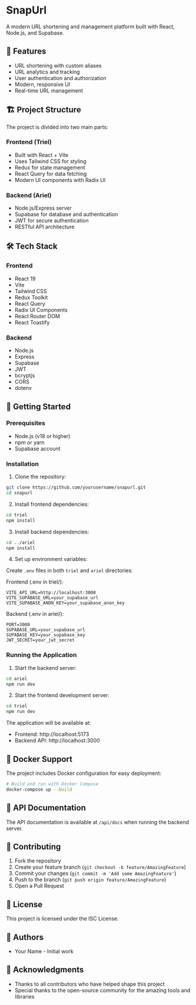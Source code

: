 # SnapUrl

A modern URL shortening and management platform built with React, Node.js, and Supabase.

## 🚀 Features

- URL shortening with custom aliases
- URL analytics and tracking
- User authentication and authorization
- Modern, responsive UI 
- Real-time URL management
<!-- - API support for integration -->

## 🏗️ Project Structure

The project is divided into two main parts:

### Frontend (Triel)
- Built with React + Vite
- Uses Tailwind CSS for styling
- Redux for state management
- React Query for data fetching
- Modern UI components with Radix UI

### Backend (Ariel)
- Node.js/Express server
- Supabase for database and authentication
- JWT for secure authentication
- RESTful API architecture

## 🛠️ Tech Stack

### Frontend
- React 19
- Vite
- Tailwind CSS
- Redux Toolkit
- React Query
- Radix UI Components
- React Router DOM
- React Toastify

### Backend
- Node.js
- Express
- Supabase
- JWT
- bcryptjs
- CORS
- dotenv

## 🚀 Getting Started

### Prerequisites
- Node.js (v18 or higher)
- npm or yarn
- Supabase account

### Installation

1. Clone the repository:
```bash
git clone https://github.com/yourusername/snapurl.git
cd snapurl
```

2. Install frontend dependencies:
```bash
cd triel
npm install
```

3. Install backend dependencies:
```bash
cd ../ariel
npm install
```

4. Set up environment variables:

Create `.env` files in both `triel` and `ariel` directories:

Frontend (.env in triel/):
```env
VITE_API_URL=http://localhost:3000
VITE_SUPABASE_URL=your_supabase_url
VITE_SUPABASE_ANON_KEY=your_supabase_anon_key
```

Backend (.env in ariel/):
```env
PORT=3000
SUPABASE_URL=your_supabase_url
SUPABASE_KEY=your_supabase_key
JWT_SECRET=your_jwt_secret
```

### Running the Application

1. Start the backend server:
```bash
cd ariel
npm run dev
```

2. Start the frontend development server:
```bash
cd triel
npm run dev
```

The application will be available at:
- Frontend: http://localhost:5173
- Backend API: http://localhost:3000

## 🐳 Docker Support

The project includes Docker configuration for easy deployment:

```bash
# Build and run with Docker Compose
docker-compose up --build
```

## 📝 API Documentation

The API documentation is available at `/api/docs` when running the backend server.

## 🤝 Contributing

1. Fork the repository
2. Create your feature branch (`git checkout -b feature/AmazingFeature`)
3. Commit your changes (`git commit -m 'Add some AmazingFeature'`)
4. Push to the branch (`git push origin feature/AmazingFeature`)
5. Open a Pull Request

## 📄 License

This project is licensed under the ISC License.

## 👥 Authors

- Your Name - Initial work

## 🙏 Acknowledgments

- Thanks to all contributors who have helped shape this project
- Special thanks to the open-source community for the amazing tools and libraries 